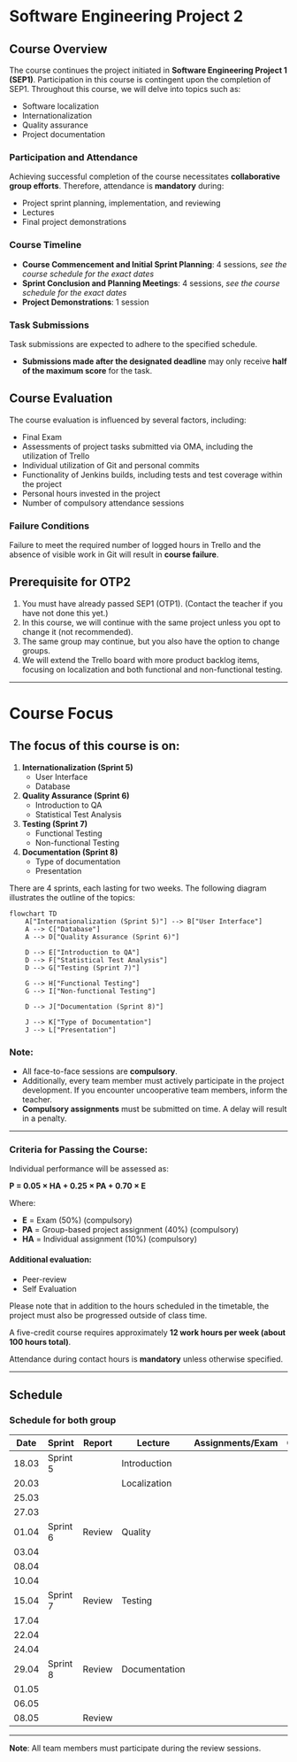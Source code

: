 # Software Engineering Project 2

## Course Overview

The course continues the project initiated in **Software Engineering Project 1 (SEP1)**. Participation in this course is contingent upon the completion of SEP1. Throughout this course, we will delve into topics such as:

- Software localization
- Internationalization
- Quality assurance
- Project documentation

### Participation and Attendance

Achieving successful completion of the course necessitates **collaborative group efforts**. Therefore, attendance is **mandatory** during:

- Project sprint planning, implementation, and reviewing
- Lectures
- Final project demonstrations

### Course Timeline

- **Course Commencement and Initial Sprint Planning**: 4 sessions, *see the course schedule for the exact dates*
- **Sprint Conclusion and Planning Meetings**: 4 sessions, *see the course schedule for the exact dates*
- **Project Demonstrations**: 1 session

### Task Submissions

Task submissions are expected to adhere to the specified schedule. 
  - **Submissions made after the designated deadline** may only receive **half of the maximum score** for the task.

## Course Evaluation

The course evaluation is influenced by several factors, including:

- Final Exam
- Assessments of project tasks submitted via OMA, including the utilization of Trello
- Individual utilization of Git and personal commits
- Functionality of Jenkins builds, including tests and test coverage within the project
- Personal hours invested in the project
- Number of compulsory attendance sessions

### Failure Conditions

Failure to meet the required number of logged hours in Trello and the absence of visible work in Git will result in **course failure**.

## Prerequisite for OTP2  
1. You must have already passed SEP1 (OTP1). (Contact the teacher if you have not done this yet.)
2. In this course, we will continue with the same project unless you opt to change it (not recommended).
3. The same group may continue, but you also have the option to change groups.
4. We will extend the Trello board with more product backlog items, focusing on localization and both functional and non-functional testing.

---

# Course Focus

## The focus of this course is on:

1. **Internationalization (Sprint 5)**
    - User Interface
    - Database
2. **Quality Assurance (Sprint 6)**
    - Introduction to QA
    - Statistical Test Analysis
3. **Testing (Sprint 7)**
    - Functional Testing
    - Non-functional Testing
4. **Documentation (Sprint 8)**
    - Type of documentation
    - Presentation

There are 4 sprints, each lasting for two weeks. The following diagram illustrates the outline of the topics:

```mermaid
flowchart TD
    A["Internationalization (Sprint 5)"] --> B["User Interface"]
    A --> C["Database"]
    A --> D["Quality Assurance (Sprint 6)"]

    D --> E["Introduction to QA"]
    D --> F["Statistical Test Analysis"]
    D --> G["Testing (Sprint 7)"]

    G --> H["Functional Testing"]
    G --> I["Non-functional Testing"]

    D --> J["Documentation (Sprint 8)"]

    J --> K["Type of Documentation"]
    J --> L["Presentation"]
```
### Note:
- All face-to-face sessions are **compulsory**.
- Additionally, every team member must actively participate in the project development. If you encounter uncooperative team members, inform the teacher.
- **Compulsory assignments** must be submitted on time. A delay will result in a penalty.

---

### Criteria for Passing the Course:
Individual performance will be assessed as:

  **P = 0.05 × HA + 0.25 × PA + 0.70 × E**

 Where:

- **E** = Exam (50%) (compulsory)
- **PA** = Group-based project assignment (40%) (compulsory)
- **HA** = Individual assignment (10%) (compulsory)

#### Additional evaluation:
- Peer-review
- Self Evaluation

Please note that in addition to the hours scheduled in the timetable, the project must also be progressed outside of class time.

A five-credit course requires approximately **12 work hours per week (about 100 hours total)**.

Attendance during contact hours is **mandatory** unless otherwise specified.

---

## Schedule

### Schedule for both group

| Date   | Sprint  | Report  | Lecture        | Assignments/Exam | Comment |
|--------|--------|--------|----------------|------------------|---------|
| 18.03  | Sprint 5 |        | Introduction  |                  |         | 
| 20.03  |        |        | Localization  |                  |         |
| 25.03  |        |        |              |                  |         |
| 27.03  |        |        |              |                  |         |
| 01.04  | Sprint 6 | Review | Quality       |                  |         | 
| 03.04  |        |        |              |                  |         |
| 08.04  |        |        |              |                  |         |
| 10.04  |        |        |              |                  |         |
| 15.04  | Sprint 7 | Review  | Testing      |                  |         | 
| 17.04  |        |        |              |                  |         |
| 22.04  |        |        |              |                  |         |
| 24.04  |        |        |              |                  |         |
| 29.04  | Sprint 8 | Review  | Documentation|                  |         | 
| 01.05  |        |        |              |                  |         |
| 06.05  |        |        |              |                  |         |
| 08.05  |        | Review |              |                  |         |
---

**Note**: All team members must participate during the review sessions.

